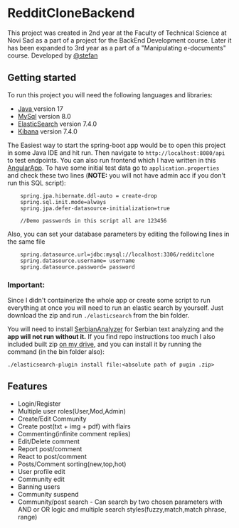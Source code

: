 # RedditCloneBackend
 
This project was created in 2nd year at the Faculty of Technical Science at Novi Sad as a part of a project for the BackEnd Development course. Later it has been expanded to 3rd year as a part of a "Manipulating e-documents" course. Developed by [@stefan](https://www.linkedin.com/in/stefanvlajkovic/)

## Getting started

To run this project you will need the following languages and libraries:
- [Java ](https://openjdk.org/) version 17
- [MySql](https://dev.mysql.com/doc/) version 8.0
- [ElasticSearch](https://www.elastic.co/downloads/past-releases/elasticsearch-7-4-0) version 7.4.0
- [Kibana](https://www.elastic.co/downloads/past-releases/kibana-7-4-0) version 7.4.0



The Easiest way to start the spring-boot app would be to open this project in some Java IDE and hit run. Then navigate to `http://localhost:8080/api` to test endpoints. You can also run frontend which I have written in this [AngularApp](https://github.com/Vlajkovic01/RedditCloneFrontend). 
To have some initial test data go to `application.properties` and check these two lines (**NOTE:** you will not have admin acc if you don't run this SQL script):
```
    spring.jpa.hibernate.ddl-auto = create-drop
    spring.sql.init.mode=always
    spring.jpa.defer-datasource-initialization=true
    
    //Demo passwords in this script all are 123456
```
Also, you can set your database parameters by editing the following lines in the same file
```
    spring.datasource.url=jdbc:mysql://localhost:3306/redditclone 
    spring.datasource.username= username
    spring.datasource.password= password
```
### Important:

Since I didn't containerize the whole app or create some script to run everything at once you will need to run an elastic search by yourself.
Just download the zip and run `./elasticsearch` from the bin folder.

You will need to install [SerbianAnalyzer](https://github.com/chenejac/udd06) for Serbian text analyzing and the **app will not run without it.** If you find repo instructions too much I also included built zip [on my drive](https://drive.google.com/drive/folders/1rsLx9DeyV5rPjYGl4Hda-RyO1AocWnsJ?usp=sharing),
and you can install it by running the command (in the bin folder also):
``` 
./elasticsearch-plugin install file:<absolute path of pugin .zip>
``` 

## Features
- Login/Register
- Multiple user roles(User,Mod,Admin)
- Create/Edit Community
- Create post(txt + img + pdf) with flairs
- Commenting(infinite comment replies)
- Edit/Delete comment
- Report post/comment
- React to post/comment
- Posts/Comment sorting(new,top,hot)
- User profile edit
- Community edit
- Banning users
- Community suspend
- Community/post search - Can search by two chosen parameters with AND or OR logic
  and multiple search styles(fuzzy,match,match phrase, range)
